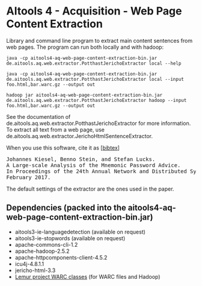 AItools 4 - Acquisition - Web Page Content Extraction
=====================================================

Library and command line program to extract main content sentences from web pages. The program can run both locally and with hadoop:

    java -cp aitools4-aq-web-page-content-extraction-bin.jar de.aitools.aq.web.extractor.PotthastJerichoExtractor local --help

    java -cp aitools4-aq-web-page-content-extraction-bin.jar de.aitools.aq.web.extractor.PotthastJerichoExtractor local --input foo.html,bar.warc.gz --output out

    hadoop jar aitools4-aq-web-page-content-extraction-bin.jar de.aitools.aq.web.extractor.PotthastJerichoExtractor hadoop --input foo.html,bar.warc.gz --output out

See the documentation of de.aitools.aq.web.extractor.PotthastJerichoExtractor for more information. To extract all text from a web page, use de.aitools.aq.web.extractor.JerichoHtmlSentenceExtractor.

When you use this software, cite it as [[bibtex](http://www.uni-weimar.de/medien/webis/publications/bibentries.php?bibkey=stein_2017a)]
<pre>
Johannes Kiesel, Benno Stein, and Stefan Lucks.
A Large-scale Analysis of the Mnemonic Password Advice.
In Proceedings of the 24th Annual Network and Distributed System Security Symposium (NDSS 17),
February 2017. 
</pre>
The default settings of the extractor are the ones used in the paper.

Dependencies (packed into the aitools4-aq-web-page-content-extraction-bin.jar)
------------------------------------------------------------------------------
  - aitools3-ie-languagedetection (available on request)
  - aitools3-ie-stopwords (available on request)
  - apache-commons-cli-1.2
  - apache-hadoop-2.5.2
  - apache-httpcomponents-client-4.5.2
  - icu4j-4.8.1.1
  - jericho-html-3.3
  - [Lemur project WARC classes](http://www.lemurproject.org/clueweb09/workingWithWARCFiles.php) (for WARC files and Hadoop)

